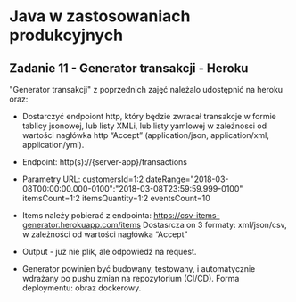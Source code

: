 # Java w zastosowaniach produkcyjnych

## Zadanie 11 - Generator transakcji - Heroku

"Generator transakcji" z poprzednich zajęć należalo udostępnić na heroku oraz:

- Dostarczyć endpoiont http, który będzie zwracał transakcje w formie tablicy jsonowej, lub listy XMLi, lub listy yamlowej w zależnosci od wartości nagłówka http “Accept” (application/json, application/xml, application/yml).

- Endpoint: http(s)://{server-app}/transactions

- Parametry URL: 
customersId=1:2
dateRange="2018-03-08T00:00:00.000-0100":"2018-03-08T23:59:59.999-0100"
itemsCount=1:2
itemsQuantity=1:2
eventsCount=10

- Items należy pobierać z endpointa: https://csv-items-generator.herokuapp.com/items
Dostasrcza on 3 formaty: xml/json/csv, w zależności od wartości nagłówka “Accept”

- Output - już nie plik, ale odpowiedź na request.

- Generator powinien być budowany, testowany, i automatycznie wdrażany po pushu zmian na repozytorium (CI/CD). Forma deploymentu: obraz dockerowy.
